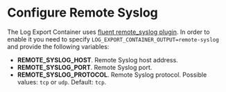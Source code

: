 # Configure Remote Syslog

The Log Export Container uses [fluent remote_syslog plugin](https://github.com/fluent-plugins-nursery/fluent-plugin-remote_syslog). In order to enable it you need to specify `LOG_EXPORT_CONTAINER_OUTPUT=remote-syslog` and provide the following variables:
* **REMOTE_SYSLOG_HOST**. Remote Syslog host address.
* **REMOTE_SYSLOG_PORT**. Remote Syslog port.
* **REMOTE_SYSLOG_PROTOCOL**. Remote Syslog protocol. Possible values: `tcp` or `udp`. Default: `tcp`.
